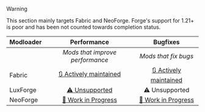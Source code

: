 > [!WARNING]
> This section mainly targets Fabric and NeoForge. Forge's support for 1.21+ is poor and has been not counted towards completion status.

| Modloader | Performance | Bugfixes |
| --- | :---: | :---: | 
|  | *Mods that improve performance* | *Mods that fix bugs* | *Enhancements to the game that are Vanilla compatible* |
| Fabric | [🔃 Actively maintained](fabric/optimizations.md) | [🔃 Actively maintained](fabric/fixes.md) |
| LuxForge | [⚠ Unsupported](forge/optimizations.md)| ⚠ Unsupported |
| NeoForge | [🚧 Work in Progress](neo/optimizations.md) | [🚧 Work in Progress](neo/fixes.md) |

